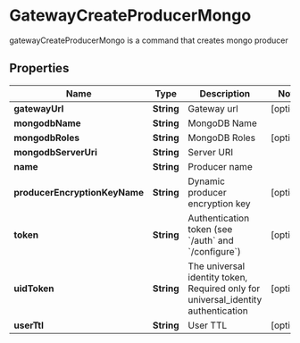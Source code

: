 

# GatewayCreateProducerMongo

gatewayCreateProducerMongo is a command that creates mongo producer
## Properties

Name | Type | Description | Notes
------------ | ------------- | ------------- | -------------
**gatewayUrl** | **String** | Gateway url |  [optional]
**mongodbName** | **String** | MongoDB Name | 
**mongodbRoles** | **String** | MongoDB Roles |  [optional]
**mongodbServerUri** | **String** | Server URI | 
**name** | **String** | Producer name | 
**producerEncryptionKeyName** | **String** | Dynamic producer encryption key |  [optional]
**token** | **String** | Authentication token (see &#x60;/auth&#x60; and &#x60;/configure&#x60;) |  [optional]
**uidToken** | **String** | The universal identity token, Required only for universal_identity authentication |  [optional]
**userTtl** | **String** | User TTL |  [optional]



